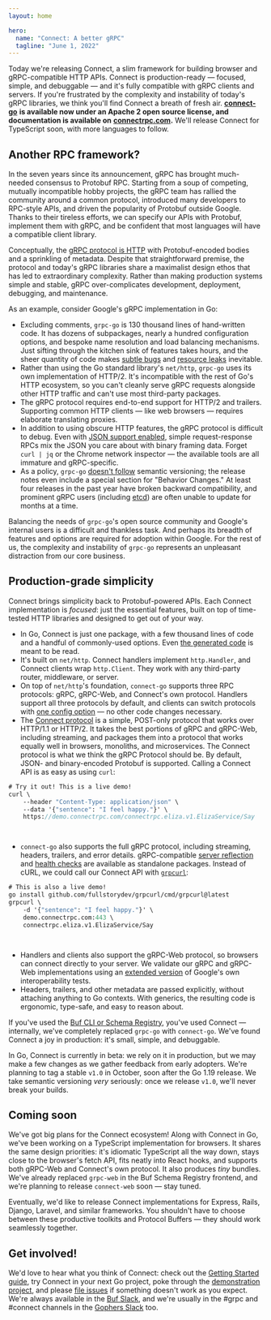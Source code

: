 ```yaml
---
layout: home

hero:
  name: "Connect: A better gRPC"
  tagline: "June 1, 2022"
---
```


Today we're releasing Connect, a slim framework for building browser and gRPC-compatible HTTP APIs. Connect is production-ready — focused, simple, and debuggable — and it's fully compatible with gRPC clients and servers. If you're frustrated by the complexity and instability of today's gRPC libraries, we think you'll find Connect a breath of fresh air. [**connect-go**](https://github.com/connectrpc/connect-go) **is available now under an Apache 2 open source license, and documentation is available on** [**connectrpc.com**](https://connectrpc.com/)**.** We'll release Connect for TypeScript soon, with more languages to follow.

## Another RPC framework?

In the seven years since its announcement, gRPC has brought much-needed consensus to Protobuf RPC. Starting from a soup of competing, mutually incompatible hobby projects, the gRPC team has rallied the community around a common protocol, introduced many developers to RPC-style APIs, and driven the popularity of Protobuf outside Google. Thanks to their tireless efforts, we can specify our APIs with Protobuf, implement them with gRPC, and be confident that most languages will have a compatible client library.

Conceptually, the [gRPC protocol is HTTP](https://github.com/grpc/grpc/blob/master/doc/PROTOCOL-HTTP2.md) with Protobuf-encoded bodies and a sprinkling of metadata. Despite that straightforward premise, the protocol and today's gRPC libraries share a maximalist design ethos that has led to extraordinary complexity. Rather than making production systems simple and stable, gRPC over-complicates development, deployment, debugging, and maintenance.

As an example, consider Google's gRPC implementation in Go:

- Excluding comments, `grpc-go` is 130 thousand lines of hand-written code. It has dozens of subpackages, nearly a hundred configuration options, and bespoke name resolution and load balancing mechanisms. Just sifting through the kitchen sink of features takes hours, and the sheer quantity of code makes [subtle bugs](https://github.com/grpc/grpc-go/issues/632) and [resource leaks](https://github.com/grpc/grpc-go/pull/5339) inevitable.
- Rather than using the Go standard library's `net/http`, `grpc-go` uses its own implementation of HTTP/2. It's incompatible with the rest of Go's HTTP ecosystem, so you can't cleanly serve gRPC requests alongside other HTTP traffic and can't use most third-party packages.
- The gRPC protocol requires end-to-end support for HTTP/2 and trailers. Supporting common HTTP clients — like web browsers — requires elaborate translating proxies.
- In addition to using obscure HTTP features, the gRPC protocol is difficult to debug. Even with [JSON support enabled](https://grpc.io/blog/grpc-with-json/), simple request-response RPCs mix the JSON you care about with binary framing data. Forget `curl | jq` or the Chrome network inspector — the available tools are all immature and gRPC-specific.
- As a policy, `grpc-go` [doesn't follow](https://github.com/grpc/grpc-go/blob/master/Documentation/versioning.md) semantic versioning; the release notes even include a special section for "Behavior Changes." At least four releases in the past year have broken backward compatibility, and prominent gRPC users (including [etcd](https://etcd.io/)) are often unable to update for months at a time.

Balancing the needs of `grpc-go`'s open source community and Google's internal users is a difficult and thankless task. And perhaps its breadth of features and options are required for adoption within Google. For the rest of us, the complexity and instability of `grpc-go` represents an unpleasant distraction from our core business.

## Production-grade simplicity

Connect brings simplicity back to Protobuf-powered APIs. Each Connect implementation is _focused_: just the essential features, built on top of time-tested HTTP libraries and designed to get out of your way.

- In Go, Connect is just one package, with a few thousand lines of code and a handful of commonly-used options. Even [the generated code](https://github.com/connectrpc/examples-go/blob/main/internal/gen/connectrpc/eliza/v1/elizav1connect/eliza.connect.go) is meant to be read.
- It's built on `net/http`. Connect handlers implement `http.Handler`, and Connect clients wrap `http.Client`. They work with any third-party router, middleware, or server.
- On top of `net/http`'s foundation, `connect-go` supports three RPC protocols: gRPC, gRPC-Web, and Connect's own protocol. Handlers support all three protocols by default, and clients can switch protocols with [one config option](https://pkg.go.dev/connectrpc.com/connect#WithGRPC) — no other code changes necessary.
- The [Connect protocol](https://connectrpc.com/docs/protocol) is a simple, POST-only protocol that works over HTTP/1.1 or HTTP/2. It takes the best portions of gRPC and gRPC-Web, including streaming, and packages them into a protocol that works equally well in browsers, monoliths, and microservices. The Connect protocol is what we think the gRPC Protocol should be. By default, JSON- and binary-encoded Protobuf is supported. Calling a Connect API is as easy as using `curl`:

```protobuf
# Try it out! This is a live demo!
curl \
    --header "Content-Type: application/json" \
    --data '{"sentence": "I feel happy."}' \
    https://demo.connectrpc.com/connectrpc.eliza.v1.ElizaService/Say
```

`‍   `

- `connect-go` also supports the full gRPC protocol, including streaming, headers, trailers, and error details. gRPC-compatible [server reflection](https://github.com/connectrpc/grpcreflect-go) and [health checks](https://github.com/connectrpc/grpchealth-go) are available as standalone packages. Instead of cURL, we could call our Connect API with [`grpcurl`](https://github.com/fullstorydev/grpcurl):

```protobuf
# This is also a live demo!
go install github.com/fullstorydev/grpcurl/cmd/grpcurl@latest
grpcurl \
    -d '{"sentence": "I feel happy."}' \
    demo.connectrpc.com:443 \
    connectrpc.eliza.v1.ElizaService/Say
```

`‍   `

- Handlers and clients also support the gRPC-Web protocol, so browsers can connect directly to your server. We validate our gRPC and gRPC-Web implementations using an [extended version](https://github.com/connectrpc/conformance) of Google's own interoperability tests.
- Headers, trailers, and other metadata are passed explicitly, without attaching anything to Go contexts. With generics, the resulting code is ergonomic, type-safe, and easy to reason about.

If you've used the [Buf CLI or Schema Registry](https://buf.build/), you've used Connect — internally, we've completely replaced `grpc-go` with `connect-go`. We've found Connect a joy in production: it's small, simple, and debuggable.

In Go, Connect is currently in beta: we rely on it in production, but we may make a few changes as we gather feedback from early adopters. We're planning to tag a stable `v1.0` in October, soon after the Go 1.19 release. We take semantic versioning _very_ seriously: once we release `v1.0`, we'll never break your builds.

## Coming soon

We've got big plans for the Connect ecosystem! Along with Connect in Go, we've been working on a TypeScript implementation for browsers. It shares the same design priorities: it's idiomatic TypeScript all the way down, stays close to the browser's fetch API, fits neatly into React hooks, and supports both gRPC-Web and Connect's own protocol. It also produces _tiny_ bundles. We've already replaced `grpc-web` in the Buf Schema Registry frontend, and we're planning to release `connect-web` soon — stay tuned.

Eventually, we'd like to release Connect implementations for Express, Rails, Django, Laravel, and similar frameworks. You shouldn't have to choose between these productive toolkits and Protocol Buffers — they should work seamlessly together.

## Get involved!

We'd love to hear what you think of Connect: check out the [Getting Started guide](https://connectrpc.com/docs/go/getting-started), try Connect in your next Go project, poke through the [demonstration project](https://github.com/connectrpc/examples-go), and please [file issues](https://github.com/connectrpc/connect-go/issues) if something doesn't work as you expect. We're always available in the [Buf Slack](https://buf.build/b/slack), and we're usually in the #grpc and #connect channels in the [Gophers Slack](https://invite.slack.golangbridge.org/) too.

‍
